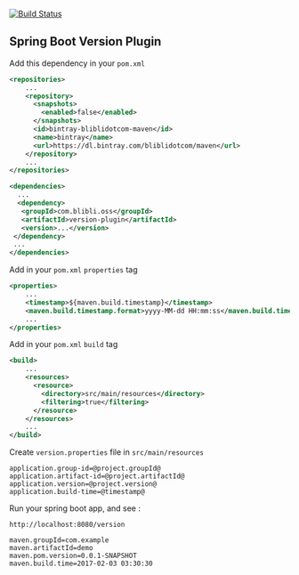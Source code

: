 [![Build Status](https://travis-ci.org/bliblidotcom/version-plugin.svg?branch=master)](https://travis-ci.org/bliblidotcom/version-plugin)

Spring Boot Version Plugin
--------------------------

Add this dependency in your ```pom.xml```

```xml
<repositories>
    ...
    <repository>
      <snapshots>
        <enabled>false</enabled>
      </snapshots>
      <id>bintray-bliblidotcom-maven</id>
      <name>bintray</name>
      <url>https://dl.bintray.com/bliblidotcom/maven</url>
    </repository>
    ...
</repositories>
```

```xml
<dependencies>
  ...
  <dependency>
   <groupId>com.blibli.oss</groupId>
   <artifactId>version-plugin</artifactId>
   <version>...</version>
 </dependency>
 ...
</dependencies>
```

Add in your `pom.xml` `properties` tag

 ```xml
 <properties>
     ...
     <timestamp>${maven.build.timestamp}</timestamp>
     <maven.build.timestamp.format>yyyy-MM-dd HH:mm:ss</maven.build.timestamp.format>
     ...
 </properties>
 ```

Add in your `pom.xml` `build` tag

```xml
<build>
    ...
    <resources>
      <resource>
        <directory>src/main/resources</directory>
        <filtering>true</filtering>
      </resource>
    </resources>
    ...
</build>
```

Create `version.properties` file in `src/main/resources`

```properties
application.group-id=@project.groupId@
application.artifact-id=@project.artifactId@
application.version=@project.version@
application.build-time=@timestamp@
```

Run your spring boot app, and see :

```
http://localhost:8080/version
```

```text
maven.groupId=com.example
maven.artifactId=demo
maven.pom.version=0.0.1-SNAPSHOT
maven.build.time=2017-02-03 03:30:30
```
